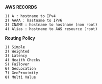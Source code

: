 **AWS RECORDS**
    
    1) A : hostname to IPv4
    2) AAAA : hastname to IPv6
    3) CNAME : hostname to hostname (non root)
    4) Alias : hostname to AWS resource (root)

**Routing Policy**

    1) Simple
    2) Weighted
    3) Latency
    4) Heaith Checks
    5) Failover
    6) GeoLocation
    7) GeoProximity
    8) Multi Value